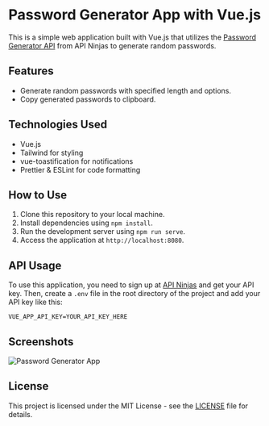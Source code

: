 # Password Generator App with Vue.js

This is a simple web application built with Vue.js that utilizes the [Password Generator API](https://api-ninjas.com/api/passwordgenerator) from API Ninjas to generate random passwords.

## Features

- Generate random passwords with specified length and options.
- Copy generated passwords to clipboard.

## Technologies Used

- Vue.js
- Tailwind for styling
- vue-toastification for notifications
- Prettier & ESLint for code formatting

## How to Use

1. Clone this repository to your local machine.
2. Install dependencies using `npm install`.
3. Run the development server using `npm run serve`.
4. Access the application at `http://localhost:8080`.

## API Usage

To use this application, you need to sign up at [API Ninjas](https://api-ninjas.com/) and get your API key. Then, create a `.env` file in the root directory of the project and add your API key like this:

```
VUE_APP_API_KEY=YOUR_API_KEY_HERE
```

## Screenshots

![Password Generator App](screenshots/app.png)

## License

This project is licensed under the MIT License - see the [LICENSE](LICENSE) file for details.